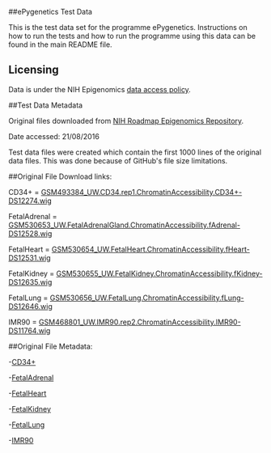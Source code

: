 ##ePygenetics Test Data

This is the test data set for the programme ePygenetics. Instructions on how to run the tests and how to run the programme using this data can be found in the main README file.

## Licensing

Data is under the NIH Epigenomics [data access policy](https://www.drugabuse.gov/funding/funding-opportunities/nih-common-fund/epigenomics-data-access-policies).

##Test Data Metadata

Original files downloaded from [NIH Roadmap Epigenomics Repository](https://www.ncbi.nlm.nih.gov/geo/roadmap/epigenomics/?search=DNAse+hypersensitivity&display=50).

Date accessed: 21/08/2016

Test data files were created which contain the first 1000 lines of the original data files. This was done because of GitHub's file size limitations.


##Original File Download links:

CD34+ = [GSM493384_UW.CD34.rep1.ChromatinAccessibility.CD34+-DS12274.wig](ftp://ftp.ncbi.nlm.nih.gov/geo/samples/GSM468nnn/GSM468801/suppl/GSM468801_UW.IMR90.rep2.ChromatinAccessibility.IMR90-DS11764.wig.gz)

FetalAdrenal = [GSM530653_UW.FetalAdrenalGland.ChromatinAccessibility.fAdrenal-DS12528.wig](ftp://ftp.ncbi.nlm.nih.gov/geo/samples/GSM530nnn/GSM530653/suppl/GSM530653_UW.FetalAdrenalGland.ChromatinAccessibility.fAdrenal-DS12528.wig.gz)

FetalHeart = [GSM530654_UW.FetalHeart.ChromatinAccessibility.fHeart-DS12531.wig](ftp://ftp.ncbi.nlm.nih.gov/geo/samples/GSM530nnn/GSM530654/suppl/GSM530654_UW.FetalHeart.ChromatinAccessibility.fHeart-DS12531.wig.gz)

FetalKidney = [GSM530655_UW.FetalKidney.ChromatinAccessibility.fKidney-DS12635.wig](ftp://ftp.ncbi.nlm.nih.gov/geo/samples/GSM530nnn/GSM530655/suppl/GSM530655_UW.FetalKidney.ChromatinAccessibility.fKidney-DS12635.wig.gz)

FetalLung = [GSM530656_UW.FetalLung.ChromatinAccessibility.fLung-DS12646.wig](ftp://ftp.ncbi.nlm.nih.gov/geo/samples/GSM530nnn/GSM530656/suppl/GSM530656_UW.FetalLung.ChromatinAccessibility.fLung-DS12646.wig.gz)

IMR90 = [GSM468801_UW.IMR90.rep2.ChromatinAccessibility.IMR90-DS11764.wig](ftp://ftp.ncbi.nlm.nih.gov/geo/samples/GSM468nnn/GSM468801/suppl/GSM468801_UW.IMR90.rep2.ChromatinAccessibility.IMR90-DS11764.wig.gz)

##Original File Metadata:

-[CD34+](https://www.ncbi.nlm.nih.gov/geo/query/acc.cgi?acc=GSM530652)

-[FetalAdrenal](https://www.ncbi.nlm.nih.gov/geo/query/acc.cgi?acc=GSM530653)

-[FetalHeart](https://www.ncbi.nlm.nih.gov/geo/query/acc.cgi?acc=GSM530654)

-[FetalKidney](https://www.ncbi.nlm.nih.gov/geo/query/acc.cgi?acc=GSM530655)

-[FetalLung](https://www.ncbi.nlm.nih.gov/geo/query/acc.cgi?acc=GSM530656)

-[IMR90](https://www.ncbi.nlm.nih.gov/geo/query/acc.cgi?acc=GSM468801)





